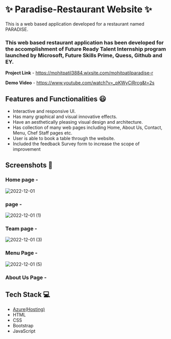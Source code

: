 # ✨ Paradise-Restaurant Website  ✨

This is a web based application developed for a restaurant named PARADISE.

### This web based restaurant application has been developed for the accomplishment of Future Ready Talent Internship program launched by Microsoft, Future Skills Prime, Quess, Github and EY.


**Project Link** - https://mohitpatil3884.wixsite.com/mohitpatilparadise-r

**Demo Video** -  https://www.youtube.com/watch?v=_pKWyCiRrcg&t=2s

## Features and Functionalities 😃

- Interactive and responsive UI.
- Has many graphical and visual innovative effects.
- Have an aesthetically pleasing visual design and architecture.
- Has collection of many web pages including Home, About Us, Contact, Menu, Chef Staff pages etc.
- User is able to book a table through the website.
- Included the feedback Survey form to increase the scope of improvement 

## Screenshots 📸
### Home page -   
![2022-12-01](https://user-images.githubusercontent.com/103365435/205023432-92da3a17-8545-4a85-a027-7ad0d74ad5ab.png)

###  page -
![2022-12-01 (1)](https://user-images.githubusercontent.com/103365435/205023536-43917e80-e8a9-4aa0-8d8d-112169d48561.png)

### Team page -
![2022-12-01 (3)](https://user-images.githubusercontent.com/103365435/205023932-3511b1f6-3c31-4845-8454-580f5c6268c9.png)

### Menu Page -
![2022-12-01 (5)](https://user-images.githubusercontent.com/103365435/205024310-e3ae82c8-20cd-41ab-89aa-a9657e598596.png)

### About Us Page -


## Tech Stack 💻

- [Azure(Hosting)](https://azure.microsoft.com/en-in/features/azure-portal/)
- HTML
- CSS
- Bootstrap
- JavaScript
